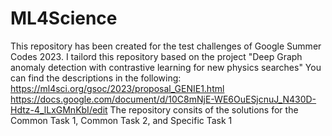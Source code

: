# ML4Science
This repository has been created for the test challenges of Google Summer Codes 2023.
I tailord this repository based on the project "Deep Graph anomaly detection with contrastive learning for new physics searches"
You can find the descriptions in the following:
<br/>
https://ml4sci.org/gsoc/2023/proposal_GENIE1.html
https://docs.google.com/document/d/10C8mNjE-WE6OuESjcnuJ_N430D-Hdtz-4_lLxGMnKbI/edit
The repository consits of the solutions for the Common Task 1, Common Task 2, and Specific Task 1
